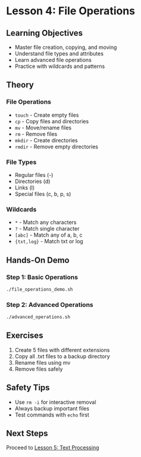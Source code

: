 # Lesson 4: File Operations

## Learning Objectives
- Master file creation, copying, and moving
- Understand file types and attributes
- Learn advanced file operations
- Practice with wildcards and patterns

## Theory

### File Operations
- `touch` - Create empty files
- `cp` - Copy files and directories
- `mv` - Move/rename files
- `rm` - Remove files
- `mkdir` - Create directories
- `rmdir` - Remove empty directories

### File Types
- Regular files (-)
- Directories (d)
- Links (l)
- Special files (c, b, p, s)

### Wildcards
- `*` - Match any characters
- `?` - Match single character
- `[abc]` - Match any of a, b, c
- `{txt,log}` - Match txt or log

## Hands-On Demo

### Step 1: Basic Operations
```bash
./file_operations_demo.sh
```

### Step 2: Advanced Operations
```bash
./advanced_operations.sh
```

## Exercises

1. Create 5 files with different extensions
2. Copy all .txt files to a backup directory
3. Rename files using mv
4. Remove files safely

## Safety Tips
- Use `rm -i` for interactive removal
- Always backup important files
- Test commands with `echo` first

## Next Steps
Proceed to [Lesson 5: Text Processing](../lesson5-text-processing/README.md)
